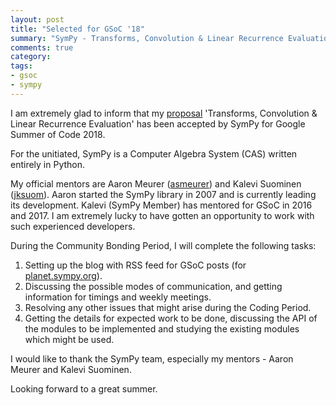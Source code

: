 ```yaml
---
layout: post
title: "Selected for GSoC '18"
summary: "SymPy - Transforms, Convolution & Linear Recurrence Evaluation"
comments: true
category:
tags:
- gsoc
- sympy
---
```


I am extremely glad to inform that my [proposal](https://github.com/sidhantnagpal/gsoc/wiki/GSoC-2018-Application-Sidhant-Nagpal:-Transforms,-Convolution-&-Linear-Recurrence-Evaluation) 'Transforms, Convolution & Linear Recurrence Evaluation' has been accepted by SymPy for Google Summer of Code 2018.

For the unitiated, SymPy is a Computer Algebra System (CAS) written entirely in Python.

My official mentors are Aaron Meurer ([asmeurer](https://github.com/asmeurer)) and Kalevi Suominen ([jksuom](https://github.com/jksuom)). Aaron started the SymPy library in 2007 and is currently leading its development. Kalevi (SymPy Member) has mentored for GSoC in 2016 and 2017. I am extremely lucky to have gotten an opportunity to work with such experienced developers.

During the Community Bonding Period, I will complete the following tasks:
1. Setting up the blog with RSS feed for GSoC posts (for [planet.sympy.org]([planet.sympy.org])).
2. Discussing the possible modes of communication, and getting information for timings and weekly meetings.
3. Resolving any other issues that might arise during the Coding Period.
4. Getting the details for expected work to be done, discussing the API of the modules to be implemented and studying the existing modules which might be used.

I would like to thank the SymPy team, especially my mentors - Aaron Meurer and Kalevi Suominen.

Looking forward to a great summer.